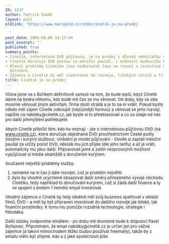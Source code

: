 ```yaml
---
ID: 1237
author: Patrick Zandl
layout: post
oldlink: 'https://www.marigold.cz/item/cinetik-je-na-prodej

  '
post_date: 2004-08-06 14:17:44
post_excerpt: ''
published: true
summary_points:
- Cinetik, internetová DVD půjčovna, je na prodej z důvodu nedostatku času majitelů.
- Cinetik doručuje DVD poštou za měsíční paušál, s možností budoucího kurýrního doručení.
- Hlavní problémy Cinetiku jsou nedostatek času na rozvoj a investice do kurýrního
  doručení.
- Zájemce o Cinetik by měl investovat do rozvoje, lidských zdrojů a filmové technologie.
title: Cinetik je na prodej
---
```


<p>
<font size="2"><p>
Včera jsme se s Boříkem definitivně usnesli na tom, že bude lepší, když Cinetik dáme na bedra někomu, kdo bude mít čas se mu věnovat. Od doby, kdy se oba musíme věnovat jiným aktivitám, firma dosti strádá a je to na ní vidět. Pokud byste někdo měl zájem Cinetik odkoupit (nejrůznější formou) a věnovat se jeho rozvoji, napište na nabidky@cinetik.cz, jak byste si to představovali a co za údaje od nás pro další přemýšlení potřebujete. </p>
<p>
Abych Cinetik přiblížil těm, kdo ho neznají - jde o internetovou půjčovnu DVD (na <a href="http://www.cinetik.cz">www.cinetik.cz</a>), která doručuje objednaná DVD prostřednictvím České pošty (možno i kurýrní službou). Unikátní je model půjčování - člověk si zaplatí měsíční paušál za určitý počet DVD, několik mu jich přijde (dle jeho tarifu) a až je vrátí, automaticky mu jdou další. Připravovali jsme a zatím nezprovoznili možnost vypůjčovat si média okamžitě s doručením kurýrem. </p>
<p>
Současné největší problémy služby: </p>

<ol>
<li>nemáme na ni čas ji dále rozvíjet, což je problém největší</li>
<li>bylo by vhodné urychleně obsazovat další směry přirozeného vývoje obchodu Cinetiku, tedy například to doručování kurýrem, což si žádá další finance a ty ve spojení s bodem 1 nemělo smysl investovat. </li>
</ol>
<p>
Vhodný zájemce o Cinetik by tedy ideálně měl svůj business spatřovat v oblasti filmů, DVD - a měl by být připraven investovat do dalšího rozvoje jak lidské, tak finanční prostředky. K tomu mu pomůže rozsáhlá technologie, strategie i filmotéka. </p>
<p>
Další otázky zodpovíme emailem - po dobu mé dovolené bude k dispozici Pavel Bořkovec. Připomínám, že email nabidky@cinetik.cz je určen jen pro vážné zájemce (a takoví mimochodem těžko budou používat freemaily), takže by z emailu mělo být zřejmé, kdo a z jaké společnosti píše.</p>
</font>
</p>